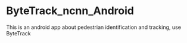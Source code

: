 # ByteTrack_ncnn_Android
This is an android app about pedestrian identification and tracking, use ByteTrack
